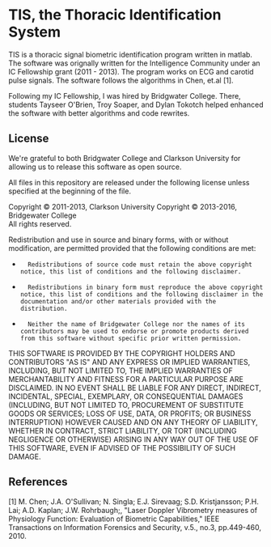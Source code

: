 # TIS, the Thoracic Identification System

TIS is a thoracic signal biometric identification program written in matlab.  The software was orignally written for the Intelligence Community under an IC Fellowship grant (2011 - 2013). The program works on ECG and carotid pulse signals. The software follows the algorithms in Chen, et.al [1].

Following my IC Fellowship, I was hired by Bridgwater College.  There, students Tayseer O'Brien, Troy Soaper, and Dylan Tokotch helped enhanced the software with better algorithms and code rewrites.

## License
We're grateful to both Bridgwater College and Clarkson University for allowing us to release this software as open source.

All files in this repository are released under the following license unless
specified at the beginning of the file.

Copyright &copy; 2011-2013, Clarkson University
Copyright &copy; 2013-2016, Bridgewater College
<br />All rights reserved.

Redistribution and use in source and binary forms, with or without modification, are permitted provided that the following conditions are met:
-       Redistributions of source code must retain the above copyright notice, this list of conditions and the following disclaimer.
-       Redistributions in binary form must reproduce the above copyright notice, this list of conditions and the following disclaimer in the documentation and/or other materials provided with the distribution.
-       Neither the name of Bridgewater College nor the names of its contributors may be used to endorse or promote products derived from this software without specific prior written permission.

THIS SOFTWARE IS PROVIDED BY THE COPYRIGHT HOLDERS AND CONTRIBUTORS "AS IS" AND
ANY EXPRESS OR IMPLIED WARRANTIES, INCLUDING, BUT NOT LIMITED TO, THE IMPLIED
WARRANTIES OF MERCHANTABILITY AND FITNESS FOR A PARTICULAR PURPOSE ARE
DISCLAIMED. IN NO EVENT SHALL <COPYRIGHT HOLDER> BE LIABLE FOR ANY
DIRECT, INDIRECT, INCIDENTAL, SPECIAL, EXEMPLARY, OR CONSEQUENTIAL DAMAGES
(INCLUDING, BUT NOT LIMITED TO, PROCUREMENT OF SUBSTITUTE GOODS OR SERVICES;
LOSS OF USE, DATA, OR PROFITS; OR BUSINESS INTERRUPTION) HOWEVER CAUSED AND
ON ANY THEORY OF LIABILITY, WHETHER IN CONTRACT, STRICT LIABILITY, OR TORT
(INCLUDING NEGLIGENCE OR OTHERWISE) ARISING IN ANY WAY OUT OF THE USE OF THIS
SOFTWARE, EVEN IF ADVISED OF THE POSSIBILITY OF SUCH DAMAGE.

## References

[1] M. Chen; J.A. O'Sullivan; N. Singla; E.J. Sirevaag; S.D. Kristjansson; P.H. Lai;
A.D. Kaplan; J.W. Rohrbaugh;, "Laser Doppler Vibrometry measures of Physiology Function:
Evaluation of Biometric Capabilities," IEEE
Transactions on Information Forensics and Security, v.5., no.3, pp.449-460, 2010. 
